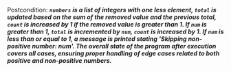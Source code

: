 Postcondition: ***`numbers` is a list of integers with one less element, `total` is updated based on the sum of the removed value and the previous total, `count` is increased by 1 if the removed value is greater than 1. If `num` is greater than 1, `total` is incremented by `num`, `count` is increased by 1. If `num` is less than or equal to 1, a message is printed stating 'Skipping non-positive number: num'. The overall state of the program after execution covers all cases, ensuring proper handling of edge cases related to both positive and non-positive numbers.***